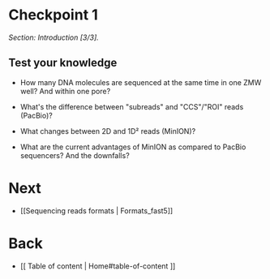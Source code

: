 # Checkpoint 1
*Section: Introduction [3/3].*

## Test your knowledge

* How many DNA molecules are sequenced at the same time in one ZMW well? And within one pore?

* What's the difference between "subreads" and "CCS"/"ROI" reads (PacBio)?

* What changes between 2D and 1D² reads (MinION)?

* What are the current advantages of MinION as compared to PacBio sequencers? And the downfalls?

# Next

- [[Sequencing reads formats | Formats_fast5]]

# Back

- [[ Table of content | Home#table-of-content ]]
